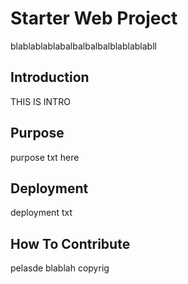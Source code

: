 # Starter Web Project
   blablablablabalbalbalbalblablablabll
## Introduction
THIS IS INTRO
## Purpose
purpose txt here
## Deployment
deployment txt
## How To Contribute
 pelasde blablah
copyrig